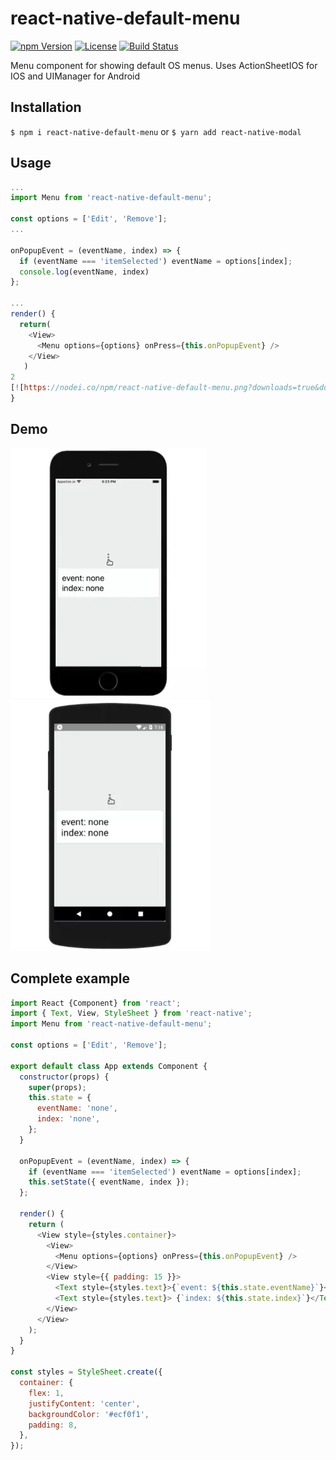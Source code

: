 # react-native-default-menu

[![npm Version](https://img.shields.io/npm/v/react-native-default-menu.svg)](https://www.npmjs.com/package/react-native-default-menu) [![License](https://img.shields.io/npm/l/react-native-default-menu.svg)](https://www.npmjs.com/package/react-native-default-menu) [![Build Status](https://travis-ci.org/souvik-ghosh/react-native-default-menu.svg)](https://travis-ci.org/souvik-ghosh/react-native-default-menu)

Menu component for showing default OS menus. Uses ActionSheetIOS for IOS and UIManager for Android

## Installation

`$ npm i react-native-default-menu` or `$ yarn add react-native-modal`

## Usage

```js
...
import Menu from 'react-native-default-menu';

const options = ['Edit', 'Remove'];
...

onPopupEvent = (eventName, index) => {
  if (eventName === 'itemSelected') eventName = options[index];
  console.log(eventName, index)
};

...
render() {
  return(
    <View>
      <Menu options={options} onPress={this.onPopupEvent} />
    </View>
   )
2
[![https://nodei.co/npm/react-native-default-menu.png?downloads=true&downloadRank=true&stars=true](https://nodei.co/npm/react-native-default-menu.png?downloads=true&downloadRank=true&stars=true)](https://www.npmjs.com/package/react-native-default-menu)
}
```
## Demo

![](iphone.webp) ![](android.webp)

## Complete example

```js
import React {Component} from 'react';
import { Text, View, StyleSheet } from 'react-native';
import Menu from 'react-native-default-menu';

const options = ['Edit', 'Remove'];

export default class App extends Component {
  constructor(props) {
    super(props);
    this.state = {
      eventName: 'none',
      index: 'none',
    };
  }

  onPopupEvent = (eventName, index) => {
    if (eventName === 'itemSelected') eventName = options[index];
    this.setState({ eventName, index });
  };
  
  render() {
    return (
      <View style={styles.container}>
        <View>
          <Menu options={options} onPress={this.onPopupEvent} />
        </View>
        <View style={{ padding: 15 }}>
          <Text style={styles.text}>{`event: ${this.state.eventName}`}</Text>
          <Text style={styles.text}> {`index: ${this.state.index}`}</Text>
        </View>
      </View>
    );
  }
}

const styles = StyleSheet.create({
  container: {
    flex: 1,
    justifyContent: 'center',
    backgroundColor: '#ecf0f1',
    padding: 8,
  },
});

```


